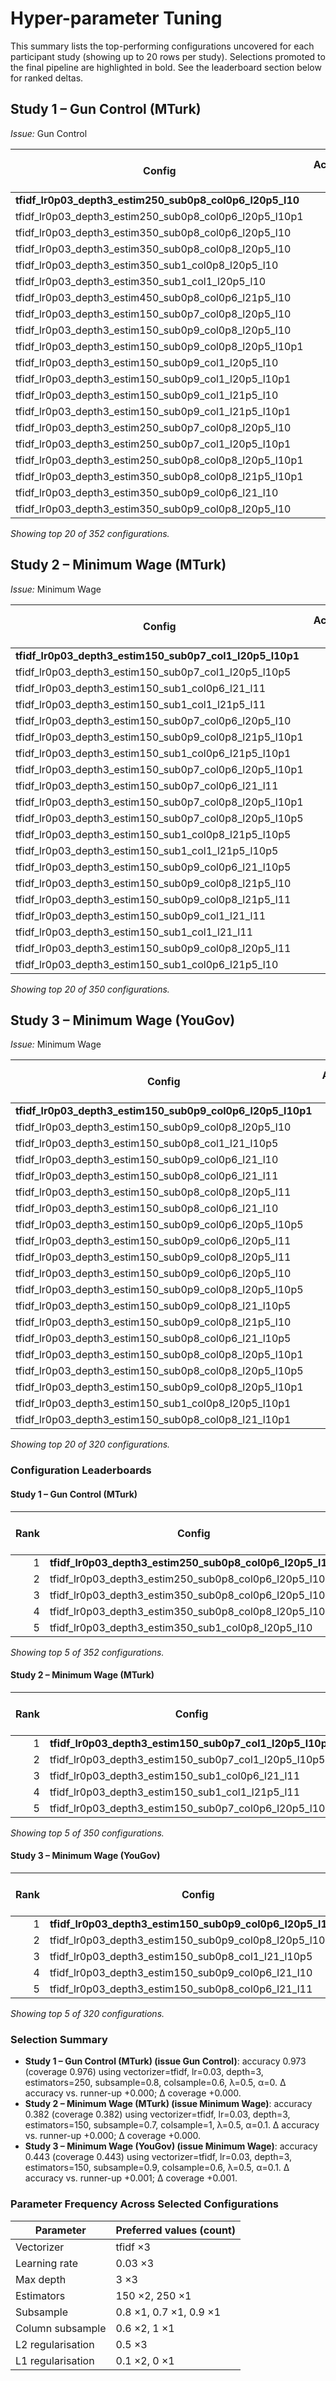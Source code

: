 # Hyper-parameter Tuning

This summary lists the top-performing configurations uncovered for each participant study (showing up to 20 rows per study). Selections promoted to the final pipeline are highlighted in bold. See the leaderboard section below for ranked deltas.

## Study 1 – Gun Control (MTurk)

*Issue:* Gun Control

| Config | Accuracy ↑ | Coverage ↑ | Known hits / total | Known availability ↑ | Avg prob ↑ | Evaluated |
| --- | ---: | ---: | --- | ---: | ---: | ---: |
| **tfidf_lr0p03_depth3_estim250_sub0p8_col0p6_l20p5_l10** | 0.973 | 0.976 | 533/546 | 0.996 | 0.921 | 548 |
| tfidf_lr0p03_depth3_estim250_sub0p8_col0p6_l20p5_l10p1 | 0.973 | 0.976 | 533/546 | 0.996 | 0.920 | 548 |
| tfidf_lr0p03_depth3_estim350_sub0p8_col0p6_l20p5_l10 | 0.973 | 0.976 | 533/546 | 0.996 | 0.924 | 548 |
| tfidf_lr0p03_depth3_estim350_sub0p8_col0p8_l20p5_l10 | 0.973 | 0.976 | 533/546 | 0.996 | 0.926 | 548 |
| tfidf_lr0p03_depth3_estim350_sub1_col0p8_l20p5_l10 | 0.973 | 0.976 | 533/546 | 0.996 | 0.933 | 548 |
| tfidf_lr0p03_depth3_estim350_sub1_col1_l20p5_l10 | 0.973 | 0.976 | 533/546 | 0.996 | 0.934 | 548 |
| tfidf_lr0p03_depth3_estim450_sub0p8_col0p6_l21p5_l10 | 0.973 | 0.976 | 533/546 | 0.996 | 0.923 | 548 |
| tfidf_lr0p03_depth3_estim150_sub0p7_col0p8_l20p5_l10 | 0.971 | 0.974 | 532/546 | 0.996 | 0.871 | 548 |
| tfidf_lr0p03_depth3_estim150_sub0p9_col0p8_l20p5_l10 | 0.971 | 0.974 | 532/546 | 0.996 | 0.893 | 548 |
| tfidf_lr0p03_depth3_estim150_sub0p9_col0p8_l20p5_l10p1 | 0.971 | 0.974 | 532/546 | 0.996 | 0.889 | 548 |
| tfidf_lr0p03_depth3_estim150_sub0p9_col1_l20p5_l10 | 0.971 | 0.974 | 532/546 | 0.996 | 0.895 | 548 |
| tfidf_lr0p03_depth3_estim150_sub0p9_col1_l20p5_l10p1 | 0.971 | 0.974 | 532/546 | 0.996 | 0.890 | 548 |
| tfidf_lr0p03_depth3_estim150_sub0p9_col1_l21p5_l10 | 0.971 | 0.974 | 532/546 | 0.996 | 0.865 | 548 |
| tfidf_lr0p03_depth3_estim150_sub0p9_col1_l21p5_l10p1 | 0.971 | 0.974 | 532/546 | 0.996 | 0.861 | 548 |
| tfidf_lr0p03_depth3_estim250_sub0p7_col0p8_l20p5_l10 | 0.971 | 0.974 | 532/546 | 0.996 | 0.918 | 548 |
| tfidf_lr0p03_depth3_estim250_sub0p7_col1_l20p5_l10p1 | 0.971 | 0.974 | 532/546 | 0.996 | 0.917 | 548 |
| tfidf_lr0p03_depth3_estim250_sub0p8_col0p8_l20p5_l10p1 | 0.971 | 0.974 | 532/546 | 0.996 | 0.923 | 548 |
| tfidf_lr0p03_depth3_estim350_sub0p8_col0p8_l21p5_l10p1 | 0.971 | 0.974 | 532/546 | 0.996 | 0.924 | 548 |
| tfidf_lr0p03_depth3_estim350_sub0p9_col0p6_l21_l10 | 0.971 | 0.974 | 532/546 | 0.996 | 0.927 | 548 |
| tfidf_lr0p03_depth3_estim350_sub0p9_col0p8_l20p5_l10 | 0.971 | 0.974 | 532/546 | 0.996 | 0.929 | 548 |
*Showing top 20 of 352 configurations.*

## Study 2 – Minimum Wage (MTurk)

*Issue:* Minimum Wage

| Config | Accuracy ↑ | Coverage ↑ | Known hits / total | Known availability ↑ | Avg prob ↑ | Evaluated |
| --- | ---: | ---: | --- | ---: | ---: | ---: |
| **tfidf_lr0p03_depth3_estim150_sub0p7_col1_l20p5_l10p1** | 0.382 | 0.382 | 256/671 | 1.000 | 0.435 | 671 |
| tfidf_lr0p03_depth3_estim150_sub0p7_col1_l20p5_l10p5 | 0.382 | 0.382 | 256/671 | 1.000 | 0.429 | 671 |
| tfidf_lr0p03_depth3_estim150_sub1_col0p6_l21_l11 | 0.380 | 0.380 | 255/671 | 1.000 | 0.415 | 671 |
| tfidf_lr0p03_depth3_estim150_sub1_col1_l21p5_l11 | 0.380 | 0.380 | 255/671 | 1.000 | 0.411 | 671 |
| tfidf_lr0p03_depth3_estim150_sub0p7_col0p6_l20p5_l10 | 0.377 | 0.377 | 253/671 | 1.000 | 0.433 | 671 |
| tfidf_lr0p03_depth3_estim150_sub0p9_col0p8_l21p5_l10p1 | 0.377 | 0.377 | 253/671 | 1.000 | 0.422 | 671 |
| tfidf_lr0p03_depth3_estim150_sub1_col0p6_l21p5_l10p1 | 0.377 | 0.377 | 253/671 | 1.000 | 0.420 | 671 |
| tfidf_lr0p03_depth3_estim150_sub0p7_col0p6_l20p5_l10p1 | 0.376 | 0.376 | 252/671 | 1.000 | 0.432 | 671 |
| tfidf_lr0p03_depth3_estim150_sub0p7_col0p6_l21_l11 | 0.376 | 0.376 | 252/671 | 1.000 | 0.409 | 671 |
| tfidf_lr0p03_depth3_estim150_sub0p7_col0p8_l20p5_l10p1 | 0.376 | 0.376 | 252/671 | 1.000 | 0.432 | 671 |
| tfidf_lr0p03_depth3_estim150_sub0p7_col0p8_l20p5_l10p5 | 0.376 | 0.376 | 252/671 | 1.000 | 0.426 | 671 |
| tfidf_lr0p03_depth3_estim150_sub1_col0p8_l21p5_l10p5 | 0.376 | 0.376 | 252/671 | 1.000 | 0.418 | 671 |
| tfidf_lr0p03_depth3_estim150_sub1_col1_l21p5_l10p5 | 0.376 | 0.376 | 252/671 | 1.000 | 0.418 | 671 |
| tfidf_lr0p03_depth3_estim150_sub0p9_col0p6_l21_l10p5 | 0.374 | 0.374 | 251/671 | 1.000 | 0.420 | 671 |
| tfidf_lr0p03_depth3_estim150_sub0p9_col0p8_l21p5_l10 | 0.374 | 0.374 | 251/671 | 1.000 | 0.423 | 671 |
| tfidf_lr0p03_depth3_estim150_sub0p9_col0p8_l21p5_l11 | 0.374 | 0.374 | 251/671 | 1.000 | 0.408 | 671 |
| tfidf_lr0p03_depth3_estim150_sub0p9_col1_l21_l11 | 0.374 | 0.374 | 251/671 | 1.000 | 0.416 | 671 |
| tfidf_lr0p03_depth3_estim150_sub1_col1_l21_l11 | 0.374 | 0.374 | 251/671 | 1.000 | 0.417 | 671 |
| tfidf_lr0p03_depth3_estim150_sub0p9_col0p8_l20p5_l11 | 0.373 | 0.373 | 250/671 | 1.000 | 0.421 | 671 |
| tfidf_lr0p03_depth3_estim150_sub1_col0p6_l21p5_l10 | 0.373 | 0.373 | 250/671 | 1.000 | 0.422 | 671 |
*Showing top 20 of 350 configurations.*

## Study 3 – Minimum Wage (YouGov)

*Issue:* Minimum Wage

| Config | Accuracy ↑ | Coverage ↑ | Known hits / total | Known availability ↑ | Avg prob ↑ | Evaluated |
| --- | ---: | ---: | --- | ---: | ---: | ---: |
| **tfidf_lr0p03_depth3_estim150_sub0p9_col0p6_l20p5_l10p1** | 0.443 | 0.443 | 531/1,200 | 1.000 | 0.442 | 1,200 |
| tfidf_lr0p03_depth3_estim150_sub0p9_col0p8_l20p5_l10 | 0.442 | 0.442 | 530/1,200 | 1.000 | 0.445 | 1,200 |
| tfidf_lr0p03_depth3_estim150_sub0p8_col1_l21_l10p5 | 0.441 | 0.441 | 529/1,200 | 1.000 | 0.437 | 1,200 |
| tfidf_lr0p03_depth3_estim150_sub0p9_col0p6_l21_l10 | 0.441 | 0.441 | 529/1,200 | 1.000 | 0.437 | 1,200 |
| tfidf_lr0p03_depth3_estim150_sub0p8_col0p6_l21_l11 | 0.440 | 0.440 | 528/1,200 | 1.000 | 0.429 | 1,200 |
| tfidf_lr0p03_depth3_estim150_sub0p8_col0p8_l20p5_l11 | 0.440 | 0.440 | 528/1,200 | 1.000 | 0.437 | 1,200 |
| tfidf_lr0p03_depth3_estim150_sub0p8_col0p6_l21_l10 | 0.439 | 0.439 | 527/1,200 | 1.000 | 0.437 | 1,200 |
| tfidf_lr0p03_depth3_estim150_sub0p9_col0p6_l20p5_l10p5 | 0.439 | 0.439 | 527/1,200 | 1.000 | 0.440 | 1,200 |
| tfidf_lr0p03_depth3_estim150_sub0p9_col0p6_l20p5_l11 | 0.439 | 0.439 | 527/1,200 | 1.000 | 0.435 | 1,200 |
| tfidf_lr0p03_depth3_estim150_sub0p9_col0p8_l20p5_l11 | 0.439 | 0.439 | 527/1,200 | 1.000 | 0.436 | 1,200 |
| tfidf_lr0p03_depth3_estim150_sub0p9_col0p6_l20p5_l10 | 0.438 | 0.438 | 526/1,200 | 1.000 | 0.441 | 1,200 |
| tfidf_lr0p03_depth3_estim150_sub0p9_col0p8_l20p5_l10p5 | 0.438 | 0.438 | 526/1,200 | 1.000 | 0.442 | 1,200 |
| tfidf_lr0p03_depth3_estim150_sub0p9_col0p8_l21_l10p5 | 0.438 | 0.438 | 525/1,200 | 1.000 | 0.436 | 1,200 |
| tfidf_lr0p03_depth3_estim150_sub0p9_col0p8_l21p5_l10 | 0.438 | 0.438 | 525/1,200 | 1.000 | 0.436 | 1,200 |
| tfidf_lr0p03_depth3_estim150_sub0p8_col0p6_l21_l10p5 | 0.437 | 0.437 | 524/1,200 | 1.000 | 0.433 | 1,200 |
| tfidf_lr0p03_depth3_estim150_sub0p8_col0p8_l20p5_l10p1 | 0.437 | 0.437 | 524/1,200 | 1.000 | 0.445 | 1,200 |
| tfidf_lr0p03_depth3_estim150_sub0p8_col0p8_l20p5_l10p5 | 0.437 | 0.437 | 524/1,200 | 1.000 | 0.440 | 1,200 |
| tfidf_lr0p03_depth3_estim150_sub0p9_col0p8_l20p5_l10p1 | 0.437 | 0.437 | 524/1,200 | 1.000 | 0.444 | 1,200 |
| tfidf_lr0p03_depth3_estim150_sub1_col0p8_l20p5_l10p1 | 0.437 | 0.437 | 524/1,200 | 1.000 | 0.442 | 1,200 |
| tfidf_lr0p03_depth3_estim150_sub0p8_col0p8_l21_l10p1 | 0.436 | 0.436 | 523/1,200 | 1.000 | 0.438 | 1,200 |
*Showing top 20 of 320 configurations.*

### Configuration Leaderboards

#### Study 1 – Gun Control (MTurk)

| Rank | Config | Accuracy ↑ | Δ accuracy ↓ | Coverage ↑ | Δ coverage ↓ | Evaluated |
| ---: | --- | ---: | ---: | ---: | ---: | ---: |
| 1 | **tfidf_lr0p03_depth3_estim250_sub0p8_col0p6_l20p5_l10** | 0.973 | 0.000 | 0.976 | 0.000 | 548 |
| 2 | tfidf_lr0p03_depth3_estim250_sub0p8_col0p6_l20p5_l10p1 | 0.973 | 0.000 | 0.976 | 0.000 | 548 |
| 3 | tfidf_lr0p03_depth3_estim350_sub0p8_col0p6_l20p5_l10 | 0.973 | 0.000 | 0.976 | 0.000 | 548 |
| 4 | tfidf_lr0p03_depth3_estim350_sub0p8_col0p8_l20p5_l10 | 0.973 | 0.000 | 0.976 | 0.000 | 548 |
| 5 | tfidf_lr0p03_depth3_estim350_sub1_col0p8_l20p5_l10 | 0.973 | 0.000 | 0.976 | 0.000 | 548 |
*Showing top 5 of 352 configurations.*

#### Study 2 – Minimum Wage (MTurk)

| Rank | Config | Accuracy ↑ | Δ accuracy ↓ | Coverage ↑ | Δ coverage ↓ | Evaluated |
| ---: | --- | ---: | ---: | ---: | ---: | ---: |
| 1 | **tfidf_lr0p03_depth3_estim150_sub0p7_col1_l20p5_l10p1** | 0.382 | 0.000 | 0.382 | 0.000 | 671 |
| 2 | tfidf_lr0p03_depth3_estim150_sub0p7_col1_l20p5_l10p5 | 0.382 | 0.000 | 0.382 | 0.000 | 671 |
| 3 | tfidf_lr0p03_depth3_estim150_sub1_col0p6_l21_l11 | 0.380 | 0.001 | 0.380 | 0.001 | 671 |
| 4 | tfidf_lr0p03_depth3_estim150_sub1_col1_l21p5_l11 | 0.380 | 0.001 | 0.380 | 0.001 | 671 |
| 5 | tfidf_lr0p03_depth3_estim150_sub0p7_col0p6_l20p5_l10 | 0.377 | 0.004 | 0.377 | 0.004 | 671 |
*Showing top 5 of 350 configurations.*

#### Study 3 – Minimum Wage (YouGov)

| Rank | Config | Accuracy ↑ | Δ accuracy ↓ | Coverage ↑ | Δ coverage ↓ | Evaluated |
| ---: | --- | ---: | ---: | ---: | ---: | ---: |
| 1 | **tfidf_lr0p03_depth3_estim150_sub0p9_col0p6_l20p5_l10p1** | 0.443 | 0.000 | 0.443 | 0.000 | 1,200 |
| 2 | tfidf_lr0p03_depth3_estim150_sub0p9_col0p8_l20p5_l10 | 0.442 | 0.001 | 0.442 | 0.001 | 1,200 |
| 3 | tfidf_lr0p03_depth3_estim150_sub0p8_col1_l21_l10p5 | 0.441 | 0.002 | 0.441 | 0.002 | 1,200 |
| 4 | tfidf_lr0p03_depth3_estim150_sub0p9_col0p6_l21_l10 | 0.441 | 0.002 | 0.441 | 0.002 | 1,200 |
| 5 | tfidf_lr0p03_depth3_estim150_sub0p8_col0p6_l21_l11 | 0.440 | 0.003 | 0.440 | 0.003 | 1,200 |
*Showing top 5 of 320 configurations.*

### Selection Summary

- **Study 1 – Gun Control (MTurk) (issue Gun Control)**: accuracy 0.973 (coverage 0.976) using vectorizer=tfidf, lr=0.03, depth=3, estimators=250, subsample=0.8, colsample=0.6, λ=0.5, α=0. Δ accuracy vs. runner-up +0.000; Δ coverage +0.000.
- **Study 2 – Minimum Wage (MTurk) (issue Minimum Wage)**: accuracy 0.382 (coverage 0.382) using vectorizer=tfidf, lr=0.03, depth=3, estimators=150, subsample=0.7, colsample=1, λ=0.5, α=0.1. Δ accuracy vs. runner-up +0.000; Δ coverage +0.000.
- **Study 3 – Minimum Wage (YouGov) (issue Minimum Wage)**: accuracy 0.443 (coverage 0.443) using vectorizer=tfidf, lr=0.03, depth=3, estimators=150, subsample=0.9, colsample=0.6, λ=0.5, α=0.1. Δ accuracy vs. runner-up +0.001; Δ coverage +0.001.

### Parameter Frequency Across Selected Configurations

| Parameter | Preferred values (count) |
| --- | --- |
| Vectorizer | tfidf ×3 |
| Learning rate | 0.03 ×3 |
| Max depth | 3 ×3 |
| Estimators | 150 ×2, 250 ×1 |
| Subsample | 0.8 ×1, 0.7 ×1, 0.9 ×1 |
| Column subsample | 0.6 ×2, 1 ×1 |
| L2 regularisation | 0.5 ×3 |
| L1 regularisation | 0.1 ×2, 0 ×1 |

